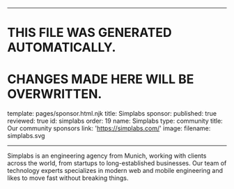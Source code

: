 ----

# THIS FILE WAS GENERATED AUTOMATICALLY.
# CHANGES MADE HERE WILL BE OVERWRITTEN.

template: pages/sponsor.html.njk
title: Simplabs
sponsor:
  published: true
  reviewed: true
  id: simplabs
  order: 19
  name: Simplabs
  type: community
  title: Our community sponsors
  link: 'https://simplabs.com/'
  image:
    filename: simplabs.svg

----

Simplabs is an engineering agency from Munich, working with clients across the
world, from startups to long-established businesses. Our team of technology
experts specializes in modern web and mobile engineering and likes to move fast
without breaking things.